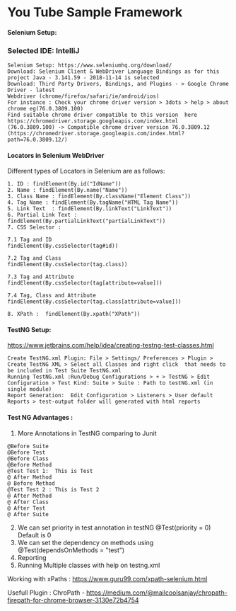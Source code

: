 # You Tube Sample Framework

#### Selenium Setup:
### Selected IDE: IntelliJ

```
Selenium Setup: https://www.seleniumhq.org/download/
Download: Selenium Client & WebDriver Language Bindings as for this project Java - 3.141.59	- 2018-11-14 is selected
Download: Third Party Drivers, Bindings, and Plugins - > Google Chrome Driver - latest
Webdriver (chrome/firefox/safari/ie/android/ios)
For instance : Check your chrome driver version > 3dots > help > about chrome eg(76.0.3809.100)
Find suitable chrome driver compatible to this version  here https://chromedriver.storage.googleapis.com/index.html
(76.0.3809.100) -> Compatible chrome driver version 76.0.3809.12 (https://chromedriver.storage.googleapis.com/index.html?path=76.0.3809.12/)
```
#### Locators in Selenium WebDriver

Different types of Locators in Selenium are as follows:

```
1. ID : findElement(By.id("IdName"))
2. Name : findElement(By.name("Name")) 
3. Class Name : findElement(By.className("Element Class"))
4. Tag Name : findElement(By.tagName("HTML Tag Name"))
5. Link Text  : findElement(By.linkText("LinkText"))
6. Partial Link Text : findElement(By.partialLinkText("partialLinkText"))
7. CSS Selector : 

7.1 Tag and ID
findElement(By.cssSelector(tag#id))

7.2 Tag and Class
findElement(By.cssSelector(tag.class))

7.3 Tag and Attribute
findElement(By.cssSelector(tag[attribute=value]))

7.4 Tag, Class and Attribute
findElement(By.cssSelector(tag.class[attribute=value]))

8. XPath :  findElement(By.xpath("XPath"))
```

#### TestNG Setup:

https://www.jetbrains.com/help/idea/creating-testng-test-classes.html

```
Create TestNG.xml Plugin: File > Settings/ Preferences > Plugin >  Create TestNG XML > Select all Classes and right click  that needs to be included in Test Suite TestNG.xml
Running TestNG.xml :Run/Debug Configurations > + > TestNG > Edit Configuration > Test Kind: Suite > Suite : Path to testNG.xml (in single module)
Report Generation:  Edit Configuration > Listeners > User default Reports > test-output folder will generated with html reports 
```

#### Test NG Advantages : 


1. More Annotations in TestNG comparing to Junit 

```
@Before Suite
@Before Test
@Before Class
@Before Method
@Test Test 1:  This is Test
@ After Method
@ Before Method
@Test Test 2 : This is Test 2
@ After Method
@ After Class
@ After Test
@ After Suite
```
2. We can set priority in test annotation in testNG @Test(priority = 0) Default is 0
3. We can set the dependency on methods using @Test(dependsOnMethods = "test")
4. Reporting
5. Running Multiple classes with help on testng.xml 

Working with xPaths : https://www.guru99.com/xpath-selenium.html

Usefull Plugin : ChroPath - https://medium.com/@mailcoolsanjay/chropath-firepath-for-chrome-browser-3130e72b4754

